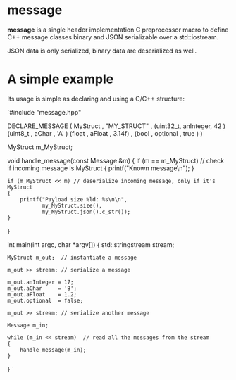 # message

**message** is a single header implementation C preprocessor macro to define C++
message classes binary and JSON serializable over a std::iostream.

JSON data is only serialized, binary data are deserialized as well.

# A simple example

Its usage is simple as declaring and using a C/C++ structure:

`#include "message.hpp"

DECLARE_MESSAGE
(
    MyStruct
    ,
    "MY_STRUCT"
    ,
    (uint32_t, anInteger, 42   )
    (uint8_t , aChar    , 'A'  )
    (float   , aFloat   , 3.14f)
    ,
    (bool    , optional , true )
)

MyStruct m_MyStruct;

void handle_message(const Message &m)
{
    if (m == m_MyStruct) // check if incoming message is MyStruct
    {
        printf("Known message\n");
    }

    if (m_MyStruct << m) // deserialize incoming message, only if it's MyStruct
    {
        printf("Payload size %ld: %s\n\n",
               my_MyStruct.size(),
               my_MyStruct.json().c_str());
    }
}

int main(int argc, char *argv[])
{
    std::stringstream stream;

    MyStruct m_out;  // instantiate a message

    m_out >> stream; // serialize a message

    m_out.anInteger = 17;
    m_out.aChar     = 'B';
    m_out.aFloat    = 1.2;
    m_out.optional  = false;

    m_out >> stream; // serialize another message

    Message m_in;

    while (m_in << stream)  // read all the messages from the stream
    {
        handle_message(m_in);
    }
}
`
